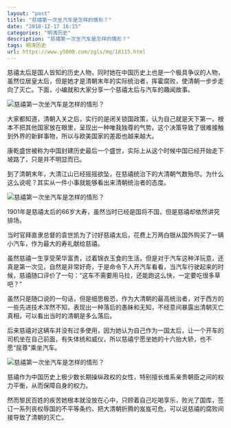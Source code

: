 ```yaml
---
layout: "post"
title: "慈禧第一次坐汽车是怎样的情形？"
date: "2018-12-17 16:15"
categories: "明清历史"
description: "慈禧第一次坐汽车是怎样的情形？"
tags: 明清历史
url: https://www.y5000.com/zgls/mq/18115.html
---
```






慈禧太后是国人皆知的历史人物，同时她在中国历史上也是一个极具争议的人物，虽然位居皇太后，但是她才是清朝末年的实际统治者，挥霍腐败，使清朝一步步走向了灭亡。下面，小编就和大家分享一个慈禧太后与汽车的趣闻故事。

![慈禧第一次坐汽车是怎样的情形？](/uploads/allimg/170329/6-1F3291134425S.JPG)

大家都知道，清朝入关之后，实行的是闭关锁国政策，认为自己就是天下第一，根本不把其他国家放在眼里，呈现出一种唯我独尊的气势。这个决策导致了很难接触到外界的新鲜事物，所以与欧美国家的差距也越来越大。

康乾盛世被称为中国封建历史最后一个盛世，实际上从这个时候中国已经开始走下坡路了，只是并不明显而已。

到了清朝末年，大清江山已经摇摇欲坠，在慈禧统治下的大清朝气数殆尽。为什么这么说呢？其实从一件小事就能够看出来清朝统治者的态度。

![慈禧第一次坐汽车是怎样的情形？](/uploads/allimg/170329/6-1F3291135142E.JPG)

1901年是慈禧太后的66岁大寿，虽然当时已经是国将不国，但是慈禧却依然讲究排场。

当时官拜直隶总督的袁世凯为了讨好慈禧太后，花费上万两白银从国外购买了一辆小汽车，作为最大的寿礼献给慈禧。

虽然慈禧一生享受荣华富贵，过着锦衣玉食的生活，但是对于汽车这种洋玩意，还真是第一次见，自然是非常好奇，于是命令下人开汽车看看，当汽车行驶起来的时候，慈禧随口评价了一句：“这车不需要用马拉，还能跑这么快，一定要吃很多草吧？”

虽然只是随口说的一句话，但是细思极恐，作为大清朝的最高统治者，对于西方的一些先进技术浑然不知，表现出一种落后的愚昧和无知，不经意间暴露出清朝灭亡真相，可以看出当时的清朝是多么落后。

后来慈禧对这辆车并没有过多使用，因为她认为自己作为一国太后，让一个开车的司机坐在自己前面，有失体统和威仪，所以慈禧宁愿坐她的十六抬大轿，也不愿“屈尊”乘坐汽车。

![慈禧第一次坐汽车是怎样的情形？](/uploads/allimg/170329/6-1F329113552443.JPG)

慈禧作为中国历史上极少数长期操纵政权的女性，特别擅长维系亲贵朝臣之间的权力平衡，从而保障自身的权力。

然而黎民百姓的疾苦她根本就没放在心中，只顾着自己吃喝享乐，败光了国库，签订一系列丧权辱国的不平等条约，把大清朝折腾的岌岌可危，可以说慈禧的腐败间接导致了清朝的灭亡。
